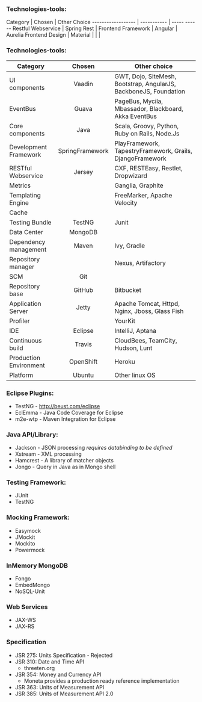 ### Technologies-tools:
Category           | Chosen      | Other Choice
------------------ | ----------- | ----- ------
Restful Webservice | Spring Rest |
Frontend Framework | Angular     | Aurelia
Frontend Design    | Material    |
                   |             |

### Technologies-tools:
Category | Chosen     | Other choice
---|:---:|---
UI components | Vaadin | GWT, Dojo, SiteMesh, Bootstrap, AngularJS, BackboneJS, Foundation
EventBus | Guava | PageBus, Mycila, Mbassador, Blackboard, Akka EventBus
Core components | Java | Scala, Groovy, Python, Ruby on Rails, Node.Js
Development Framework | SpringFramework | PlayFramework, TapestryFramework, Grails, DjangoFramework
RESTful Webservice | Jersey | CXF, RESTEasy, Restlet, Dropwizard
Metrics | | Ganglia, Graphite
Templating Engine | | FreeMarker, Apache Velocity
Cache | |
Testing Bundle | TestNG | Junit
Data Center | MongoDB |
Dependency management | Maven | Ivy, Gradle
Repository manager | | Nexus, Artifactory
SCM | Git |
Repository base | GitHub | Bitbucket
Application Server | Jetty | Apache Tomcat, Httpd, Nginx, Jboss, Glass Fish
Profiler | | YourKit
IDE | Eclipse | IntelliJ, Aptana
Continuous build | Travis | CloudBees, TeamCity, Hudson, Lunt
Production Environment | OpenShift | Heroku
Platform | Ubuntu | Other linux OS

### Eclipse Plugins:
* TestNG - http://beust.com/eclipse
* EclEmma - Java Code Coverage for Eclipse
* m2e-wtp - Maven Integration for Eclipse

### Java API/Library:
* Jackson - JSON processing _requires databinding to be defined_
* Xstream - XML processing
* Hamcrest - A library of matcher objects
* Jongo - Query in Java as in Mongo shell

### Testing Framework:
* JUnit
* TestNG

### Mocking Framework:
* Easymock
* JMockit
* Mockito
* Powermock

### InMemory MongoDB
* Fongo
* EmbedMongo
* NoSQL-Unit

### Web Services
* JAX-WS
* JAX-RS

### Specification
* JSR 275: Units Specification - Rejected
* JSR 310: Date and Time API
    * threeten.org
* JSR 354: Money and Currency API
    * Moneta provides a production ready reference implementation
* JSR 363: Units of Measurement API
* JSR 385: Units of Measurement API 2.0
